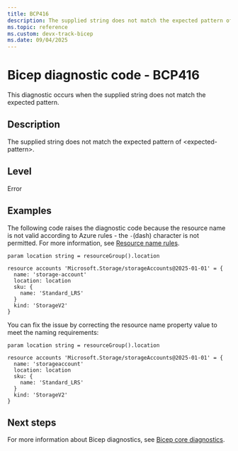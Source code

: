 ```yaml
---
title: BCP416
description: The supplied string does not match the expected pattern of <expected-pattern>.
ms.topic: reference
ms.custom: devx-track-bicep
ms.date: 09/04/2025
---
```


# Bicep diagnostic code - BCP416

This diagnostic occurs when the supplied string does not match the expected pattern.

## Description

The supplied string does not match the expected pattern of \<expected-pattern>.

## Level

Error

## Examples

The following code raises the diagnostic code because the resource name is not valid according to Azure rules - the `-`(dash) character is not permitted.  For more information, see [Resource name rules](../../management/resource-name-rules.md#microsoftstorage).

```bicep
param location string = resourceGroup().location

resource accounts 'Microsoft.Storage/storageAccounts@2025-01-01' = {
  name: 'storage-account'
  location: location
  sku: {
    name: 'Standard_LRS'
  }
  kind: 'StorageV2'
}
```

You can fix the issue by correcting the resource name property value to meet the naming requirements:

```bicep
param location string = resourceGroup().location

resource accounts 'Microsoft.Storage/storageAccounts@2025-01-01' = {
  name: 'storageaccount'
  location: location
  sku: {
    name: 'Standard_LRS'
  }
  kind: 'StorageV2'
}
```

## Next steps

For more information about Bicep diagnostics, see [Bicep core diagnostics](../bicep-core-diagnostics.md).
